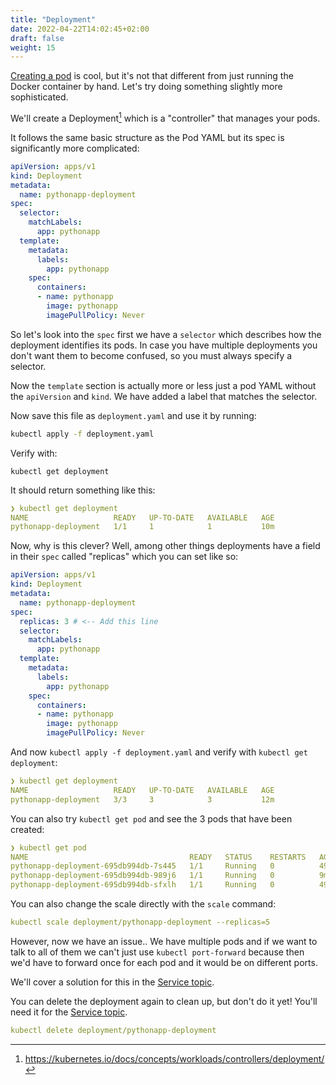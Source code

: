 ```yaml
---
title: "Deployment"
date: 2022-04-22T14:02:45+02:00
draft: false
weight: 15
---
```


[Creating a pod](../pod) is cool, but it's not that different from just
running the Docker container by hand. Let's try doing something 
slightly more sophisticated.

We'll create a Deployment[^1] which is a "controller" that manages
your pods.

It follows the same basic structure as the Pod YAML but its spec 
is significantly more complicated:

```yaml
apiVersion: apps/v1
kind: Deployment
metadata:
  name: pythonapp-deployment
spec:
  selector:
    matchLabels:
      app: pythonapp
  template:
    metadata:
      labels:
        app: pythonapp
    spec:
      containers:
      - name: pythonapp
        image: pythonapp
        imagePullPolicy: Never
```

So let's look into the `spec` first we have a `selector` which describes 
how the deployment identifies its pods. In case you have multiple 
deployments you don't want them to become confused, so you must always
specify a selector.

Now the `template` section is actually more or less just a pod YAML 
without the `apiVersion` and `kind`. We have added a label that matches 
the selector.

Now save this file as `deployment.yaml` and use it by running:

```bash
kubectl apply -f deployment.yaml
```

Verify with:

```
kubectl get deployment
```

It should return something like this:

```yaml
❯ kubectl get deployment
NAME                   READY   UP-TO-DATE   AVAILABLE   AGE
pythonapp-deployment   1/1     1            1           10m
```

Now, why is this clever? Well, among other things deployments have a 
field in their `spec` called "replicas" which you can set like so:

```yaml
apiVersion: apps/v1
kind: Deployment
metadata:
  name: pythonapp-deployment
spec:
  replicas: 3 # <-- Add this line
  selector:
    matchLabels:
      app: pythonapp
  template:
    metadata:
      labels:
        app: pythonapp
    spec:
      containers:
      - name: pythonapp
        image: pythonapp
        imagePullPolicy: Never
```

And now `kubectl apply -f deployment.yaml` and verify with 
`kubectl get deployment`:

```yaml
❯ kubectl get deployment
NAME                   READY   UP-TO-DATE   AVAILABLE   AGE
pythonapp-deployment   3/3     3            3           12m
```

You can also try `kubectl get pod` and see the 3 pods that have been 
created:

```yaml
❯ kubectl get pod
NAME                                    READY   STATUS    RESTARTS   AGE
pythonapp-deployment-695db994db-7s445   1/1     Running   0          49s
pythonapp-deployment-695db994db-989j6   1/1     Running   0          9m
pythonapp-deployment-695db994db-sfxlh   1/1     Running   0          49s
```

You can also change the scale directly with the `scale` command:

```yaml
kubectl scale deployment/pythonapp-deployment --replicas=5
```

However, now we have an issue.. We have multiple pods and if we want to 
talk to all of them we can't just use `kubectl port-forward` because then
we'd have to forward once for each pod and it would be on different ports.

We'll cover a solution for this in the [Service topic](../service).

You can delete the deployment again to clean up, but don't do it yet!
You'll need it for the [Service topic](../service).

```yaml
kubectl delete deployment/pythonapp-deployment
```

[^1]: https://kubernetes.io/docs/concepts/workloads/controllers/deployment/
